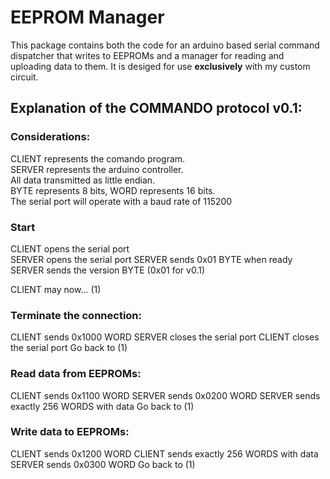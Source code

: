 # EEPROM Manager

<p style='text-align: justify;'>

This package contains both the code for an arduino based serial command dispatcher that writes to EEPROMs and a manager for reading and uploading data to them. It is desiged for use **exclusively** with my custom circuit.

</p>

<p style='text-align: justify;'>

## Explanation of the COMMANDO protocol v0.1:

### Considerations:

CLIENT represents the comando program.<br>
SERVER represents the arduino controller.<br>
All data transmitted as little endian.<br>
BYTE represents 8 bits, WORD represents 16 bits.<br>
The serial port will operate with a baud rate of 115200<br>

### Start

CLIENT opens the serial port<br>
SERVER opens the serial port
SERVER sends 0x01 BYTE when ready<br>
SERVER sends the version BYTE (0x01 for v0.1)

CLIENT may now... (1)<br>

### Terminate the connection:<br>
CLIENT sends 0x1000 WORD
SERVER closes the serial port
CLIENT closes the serial port
Go back to (1)

### Read data from EEPROMs:<br>
CLIENT sends 0x1100 WORD
SERVER sends 0x0200 WORD
SERVER sends exactly 256 WORDS with data
Go back to (1)

### Write data to EEPROMs:<br>
CLIENT sends 0x1200 WORD
CLIENT sends exactly 256 WORDS with data
SERVER sends 0x0300 WORD
Go back to (1)

 </p>
